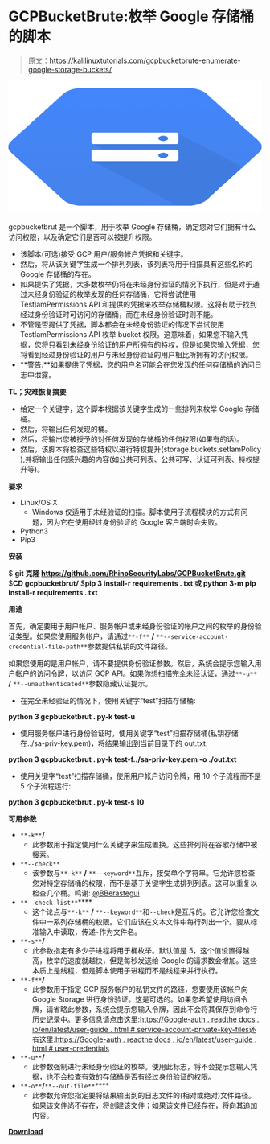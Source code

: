 # GCPBucketBrute:枚举 Google 存储桶的脚本

> 原文：<https://kalilinuxtutorials.com/gcpbucketbrute-enumerate-google-storage-buckets/>

[![GCPBucketBrute  : A Script To Enumerate Google Storage Buckets](img/d4e0f667ba6942ff6ec8a37e9548ecd6.png "GCPBucketBrute  : A Script To Enumerate Google Storage Buckets")](https://1.bp.blogspot.com/-AY_Bazpuf-Q/XcqfmYy64KI/AAAAAAAADZY/97Uh6dPjblYS42uU2iaTrJjFLWm7mH2ZgCLcBGAsYHQ/s1600/Google%2BStorage%2BBuckets%25281%2529.png)

gcpbucketbrut 是一个脚本，用于枚举 Google 存储桶，确定您对它们拥有什么访问权限，以及确定它们是否可以被提升权限。

*   该脚本(可选)接受 GCP 用户/服务帐户凭据和关键字。
*   然后，将从该关键字生成一个排列列表，该列表将用于扫描具有这些名称的 Google 存储桶的存在。
*   如果提供了凭据，大多数枚举仍将在未经身份验证的情况下执行，但是对于通过未经身份验证的枚举发现的任何存储桶，它将尝试使用 TestIamPermissions API 和提供的凭据来枚举存储桶权限。这将有助于找到经过身份验证时可访问的存储桶，而在未经身份验证时则不能。
*   不管是否提供了凭据，脚本都会在未经身份验证的情况下尝试使用 TestIamPermissions API 枚举 bucket 权限。这意味着，如果您不输入凭据，您将只看到未经身份验证的用户所拥有的特权，但是如果您输入凭据，您将看到经过身份验证的用户与未经身份验证的用户相比所拥有的访问权限。
*   **警告:**如果提供了凭据，您的用户名可能会在您发现的任何存储桶的访问日志中泄露。

**TL；灾难恢复摘要**

*   给定一个关键字，这个脚本根据该关键字生成的一些排列来枚举 Google 存储桶。
*   然后，将输出任何发现的桶。
*   然后，将输出您被授予的对任何发现的存储桶的任何权限(如果有的话)。
*   然后，该脚本将检查这些特权以进行特权提升(storage.buckets.setIamPolicy ),并将输出任何感兴趣的内容(如公共可列表、公共可写、认证可列表、特权提升等)。

**要求**

*   Linux/OS X
    *   Windows 仅适用于未经验证的扫描。脚本使用子流程模块的方式有问题，因为它在使用经过身份验证的 Google 客户端时会失败。
*   Python3
*   Pip3

**安装**

$ **git 克隆 https://github.com/RhinoSecurityLabs/GCPBucketBrute.git** $**CD gcpbucketbrut/** $**pip 3 install-r requirements . txt 或 python 3-m pip install-r requirements . txt**

**用途**

首先，确定要用于用户帐户、服务帐户或未经身份验证的帐户之间的枚举的身份验证类型。如果您使用服务帐户，请通过`**-f**` **/** `**--service-account-credential-file-path**`参数提供私钥的文件路径。

如果您使用的是用户帐户，请不要提供身份验证参数。然后，系统会提示您输入用户帐户的访问令牌，以访问 GCP API。如果你想扫描完全未经认证，通过`**-u**` **/** `**--unauthenticated**`参数隐藏认证提示。

*   在完全未经验证的情况下，使用关键字“test”扫描存储桶:

**python 3 gcpbucketbrut . py-k test-u**

*   使用服务帐户进行身份验证时，使用关键字“test”扫描存储桶(私钥存储在../sa-priv-key.pem)，将结果输出到当前目录下的 out.txt:

**python 3 gcpbucketbrut . py-k test-f../sa-priv-key.pem -o ./out.txt**

*   使用关键字“test”扫描存储桶，使用用户帐户访问令牌，用 10 个子流程而不是 5 个子流程运行:

**python 3 gcpbucketbrut . py-k test-s 10**

**可用参数**

*   `**-k**`**/**
    *   此参数用于指定使用什么关键字来生成置换。这些排列将在谷歌存储中被搜索。
*   `**--check**`
    *   该参数与`**-k**` **/** `**--keyword**`互斥，接受单个字符串。它允许您检查您对特定存储桶的权限，而不是基于关键字生成排列列表。这可以重复以检查几个桶。鸣谢: [@BBerastegui](https://github.com/BBerastegui)
*   `**--check-list**`****
    *   这个论点与`**-k**` **/** `**--keyword**`和`--check`是互斥的。它允许您检查文件中一系列存储桶的权限。它们应该在文本文件中每行列出一个。要从标准输入中读取，传递`-`作为文件名。
*   `**-s**`**/**
    *   此参数指定有多少子进程将用于桶枚举。默认值是 5，这个值设置得越高，枚举的速度就越快，但是每秒发送给 Google 的请求数会增加。这些本质上是线程，但是脚本使用子进程而不是线程来并行执行。
*   `**-f**`**/**
    *   此参数用于指定 GCP 服务帐户的私钥文件的路径，您要使用该帐户向 Google Storage 进行身份验证。这是可选的。如果您希望使用访问令牌，请省略此参数，系统会提示您输入令牌，因此不会将其保存到命令行历史记录中。更多信息请点击这里:[https://Google-auth . readthe docs . io/en/latest/user-guide . html # service-account-private-key-files](https://google-auth.readthedocs.io/en/latest/user-guide.html#service-account-private-key-files)还有这里:[https://Google-auth . readthe docs . io/en/latest/user-guide . html # user-credentials](https://google-auth.readthedocs.io/en/latest/user-guide.html#user-credentials)
*   `**-u**`**/**
    *   此参数强制进行未经身份验证的枚举。使用此标志，将不会提示您输入凭据，也不会检查有效的存储桶是否有经过身份验证的权限。
*   `**-o**`**/**`**--out-file**`****
    *   此参数允许您指定要将结果输出到的日志文件的(相对或绝对)文件路径。如果该文件尚不存在，将创建该文件；如果该文件已经存在，将向其追加内容。

[**Download**](https://github.com/RhinoSecurityLabs/GCPBucketBrute)